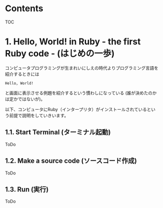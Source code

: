 Contents
=================

TOC

# 1. Hello, World! in Ruby - the first Ruby code - (はじめの一歩)

コンピュータプログラミングが生まれいにしえの時代よりプログラミング言語を紹介するときには

```
Hello, World!
```

と画面に表示させる例題を紹介するという慣わしになっている (誰が決めたのかは定かではないが)。

以下、コンピュータにRuby（インタープリタ）がインストールされているという前提で説明をしていきいます。

## 1.1. Start Terminal (ターミナル起動)

ToDo

## 1.2. Make a source code (ソースコード作成)

ToDo

## 1.3. Run (実行)


ToDo



